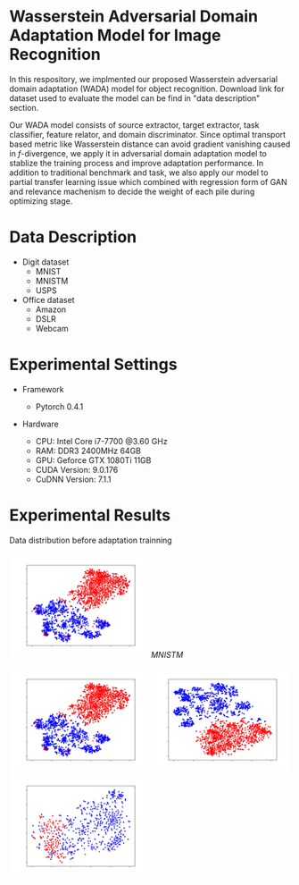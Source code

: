 # Wasserstein Adversarial Domain Adaptation Model for Image Recognition

In this respository, we implmented our proposed Wasserstein adversarial domain adaptation (WADA) model for object recognition. Download link for dataset used to evaluate the model can be find in "data description" section.

Our WADA model consists of source extractor, target extractor, task classifier, feature relator, and domain discriminator. Since optimal transport based metric like Wasserstein distance can avoid gradient vanishing caused in $f$-divergence, we apply it in adversarial domain adaptation model to stablize the training process and improve adaptation performance. In addition to traditional benchmark and task, we also apply our model to partial transfer learning issue which combined with regression form of GAN and relevance machenism to decide the weight of each pile during optimizing stage.



# Data Description 
- Digit dataset
    - MNIST
    - MNISTM
    - USPS
- Office dataset
    - Amazon
    - DSLR
    - Webcam  

# Experimental Settings

- Framework
    - Pytorch 0.4.1

- Hardware
    - CPU: Intel Core i7-7700 @3.60 GHz
    - RAM: DDR3 2400MHz 64GB
    - GPU: Geforce GTX 1080Ti 11GB
    - CUDA Version: 9.0.176
    - CuDNN Version: 7.1.1

# Experimental Results

Data distribution before adaptation trainning <br>

<p>
    <img width="250" title="MNISTM" src="./images/before_training/mnist_mnistm/TSNE_Domain_2D.png"/> 
    <em>MNISTM</em>
</p>

<img width="250" title="MNISTM" src="./images/before_training/mnist_mnistm/TSNE_Domain_2D.png"/> 
<img width="250" title="USPS" src="./images/before_training/mnist_usps/TSNE_Domain_2D.png"/> 
<img width="250" title="Office" src="./images/before_training/office/TSNE_Domain_2D.png"/>
